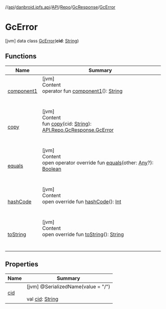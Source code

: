 //[api](../../../../../index.md)/[danbroid.ipfs.api](../../../../index.md)/[API](../../../index.md)/[Repo](../../index.md)/[GcResponse](../index.md)/[GcError](index.md)



# GcError  
 [jvm] data class [GcError](index.md)(**cid**: [String](https://kotlinlang.org/api/latest/jvm/stdlib/kotlin/-string/index.html))   


## Functions  
  
|  Name|  Summary| 
|---|---|
| [component1](component1.md)| [jvm]  <br>Content  <br>operator fun [component1](component1.md)(): [String](https://kotlinlang.org/api/latest/jvm/stdlib/kotlin/-string/index.html)  <br><br><br>
| [copy](copy.md)| [jvm]  <br>Content  <br>fun [copy](copy.md)(cid: [String](https://kotlinlang.org/api/latest/jvm/stdlib/kotlin/-string/index.html)): [API.Repo.GcResponse.GcError](index.md)  <br><br><br>
| [equals](../../../../-ok-http-call-executor/-companion/index.md#kotlin/Any/equals/#kotlin.Any?/PointingToDeclaration/)| [jvm]  <br>Content  <br>open operator override fun [equals](../../../../-ok-http-call-executor/-companion/index.md#kotlin/Any/equals/#kotlin.Any?/PointingToDeclaration/)(other: [Any](https://kotlinlang.org/api/latest/jvm/stdlib/kotlin/-any/index.html)?): [Boolean](https://kotlinlang.org/api/latest/jvm/stdlib/kotlin/-boolean/index.html)  <br><br><br>
| [hashCode](../../../../-ok-http-call-executor/-companion/index.md#kotlin/Any/hashCode/#/PointingToDeclaration/)| [jvm]  <br>Content  <br>open override fun [hashCode](../../../../-ok-http-call-executor/-companion/index.md#kotlin/Any/hashCode/#/PointingToDeclaration/)(): [Int](https://kotlinlang.org/api/latest/jvm/stdlib/kotlin/-int/index.html)  <br><br><br>
| [toString](../../../../-ok-http-call-executor/-companion/index.md#kotlin/Any/toString/#/PointingToDeclaration/)| [jvm]  <br>Content  <br>open override fun [toString](../../../../-ok-http-call-executor/-companion/index.md#kotlin/Any/toString/#/PointingToDeclaration/)(): [String](https://kotlinlang.org/api/latest/jvm/stdlib/kotlin/-string/index.html)  <br><br><br>


## Properties  
  
|  Name|  Summary| 
|---|---|
| [cid](index.md#danbroid.ipfs.api/API.Repo.GcResponse.GcError/cid/#/PointingToDeclaration/)|  [jvm] @SerializedName(value = "/")  <br>  <br>val [cid](index.md#danbroid.ipfs.api/API.Repo.GcResponse.GcError/cid/#/PointingToDeclaration/): [String](https://kotlinlang.org/api/latest/jvm/stdlib/kotlin/-string/index.html)   <br>

